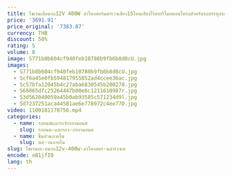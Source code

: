 ```yaml
---
title: ไซเรนเตือนรถ12V 400W ลำโพงฮอร์นตำรวจเสียง15โทนเสียงไร้สายรีโมทคอนโทรลสำหรับรถบรรทุกรถบรรทุกลำโพงดับเพลิง
price: '3691.91'
price_original: '7383.87'
currency: THB
discount: 50%
rating: 5
volume: 8
image: S771b0b604cf940feb10780b9fb6b8d0cU.jpg
images:
  - S771b0b604cf940feb10780b9fb6b8d0cU.jpg
  - Scf6a45e0fb594817955852ad4ccee36ac.jpg
  - Sc57bfa12045b4c27aba6830545b200278.jpg
  - S68065dfc25264447b00e6c1211610987r.jpg
  - S3d562040059a45b0ab93585c571234d9l.jpg
  - Sd7237251aca44581ae6e778972c4ee77D.jpg
video: 1100181178756.mp4
categories:
  - name: รถยนต์และรถจักรยานยนต์
    slug: รถยนต-และรถจ-กรยานยนต
  - name: ชิ้นส่วนภายใน
    slug: นส-วนภายใน
slug: ไซเรนเต-อนรถ12v-400w-ลำโพงฮอร-นตำรวจเส
encode: oB1jfI0
lang: th
---
```

  